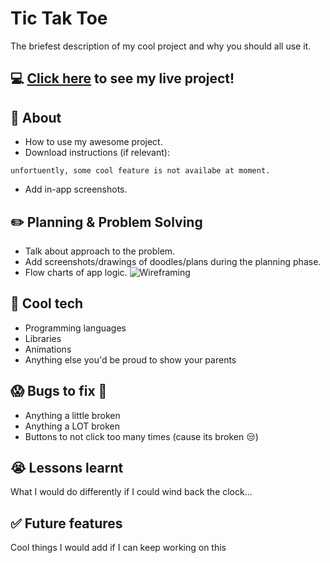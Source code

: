 # Tic Tak Toe

The briefest description of my cool project and why you should all use it.

## :computer: [Click here](https://moghatt.github.io/tic-tak-toe/) to see my live project!

## :page_facing_up: About

- How to use my awesome project.
- Download instructions (if relevant):

```Just ckick the link and set your theme and Play it with your besties.
unfortuently, some cool feature is not availabe at moment.
```

- Add in-app screenshots.

## :pencil2: Planning & Problem Solving

- Talk about approach to the problem.
- Add screenshots/drawings of doodles/plans during the planning phase.
- Flow charts of app logic.
  ![Wireframing](https://images.unsplash.com/photo-1581291518633-83b4ebd1d83e?ixlib=rb-1.2.1&ixid=MnwxMjA3fDB8MHxwaG90by1wYWdlfHx8fGVufDB8fHx8&auto=format&fit=crop&w=1170&q=80)

## :rocket: Cool tech

- Programming languages
- Libraries
- Animations
- Anything else you'd be proud to show your parents

## :scream: Bugs to fix :poop:

- Anything a little broken
- Anything a LOT broken
- Buttons to not click too many times (cause its broken :unamused:)

## :sob: Lessons learnt

What I would do differently if I could wind back the clock...

## :white_check_mark: Future features

Cool things I would add if I can keep working on this
